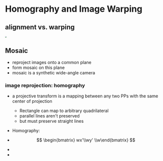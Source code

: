 # Homography and Image Warping

## alignment vs. warping

<img src="https://tva1.sinaimg.cn/large/007S8ZIlgy1gh527ypeq1j31bq0u0dlt.jpg" style="zoom:33%;" />

## Mosaic

* reproject images onto a common plane
* form mosaic on this plane
* mosaic is a synthetic wide-angle camera

### image reprojection: homography

- a projective transform is a mapping between any two PPs with the same center of projection

  - Rectangle can map to arbitrary quadrilateral
  - parallel lines aren't preserved
  - but must preserve straight lines

- Homography:

- $$
  \begin{bmatrix} wx'\\wy' \\w\end{bmatrix}
  $$

- 

- 